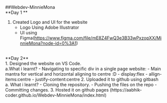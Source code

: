 ##Webdev-MinnieMona<br>
**Day 1 **<br>
1. Created Logo and UI for the website 
    - Logo Using Adobe Illustrator
    - UI using Figma(https://www.figma.com/file/mE8Z4FwQ3e3B33wPxzopXX/MinnieMona?node-id=0%3A1)
  <br>  
**Day 2**<br>
1. Designed the website on VS Code.<br>
  a.What i learnt?
   - Navigating to specific div in a single page website:
   - Main mantra for vertical and horizontal aligning to centre :D
    - display:flex
    - allign-items:centre
    - justify-content:centre
2. Uploaded it to github using gitbash
   a. What i learnt?
    - Cloning the repository.
    - Pushing the files on the repo
    - Committing changes.
3. Hosted it on github pages (https://aabhik-coder.github.io/Webdev-MinnieMona/index.html)
